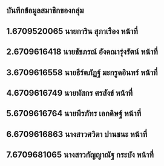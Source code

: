 บันทึกข้อมูลสมาชิกของกลุ่ม
---
1.6709520065 นายการิน สุภาเรือง หน้าที่ 
---
2.6709616418 นายชัชภรณ์ อังคณารุ่งรัตน์ หน้าที่ 
---
3.6709616558 นายธีร์ตภัฏฐ์ มะกรูดอินทร์ หน้าที่ 
---
4.6709616749 นายพัสกร ศรสังข์ หน้าที่ 
---
5.6709616764 นายพีรภัทร เอกดิษฐ์ หน้าที่ 
---
6.6709616863 นางสาวศวิตา ปานชนะ หน้าที่ 
---
7.6709681065 นางสาวกัญญาณัฐ กระบัง หน้าที่ 
---
